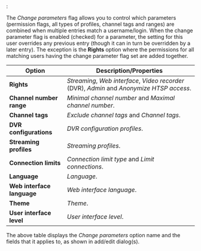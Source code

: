 :

The *Change parameters* flag allows you to control which parameters
(permission flags, all types of profiles, channel tags and ranges) are
combined when multiple entries match a username/login. When the
change parameter flag is enabled (checked) for a parameter, the setting
for this user overrides any previous entry (though it can in turn be
overridden by a later entry). The exception is the **Rights** option
where the permissions for all matching users having the change parameter
flag set are added together.

Option                     | Description/Properties
---------------------------|---------------------------
**Rights**                 | *Streaming*, *Web interface*, *Video recorder* (DVR), *Admin* and *Anonymize HTSP access*.
**Channel number range**   | *Minimal channel number* and *Maximal channel number*.
**Channel tags**           | *Exclude channel tags* and *Channel tags*.
**DVR configurations**     | *DVR configuration profiles*.
**Streaming profiles**     | *Streaming profiles*.
**Connection limits**      | *Connection limit type* and *Limit connections*.
**Language**               | *Language*.
**Web interface language** | *Web interface language*.
**Theme**                  | *Theme*.
**User interface level**   | *User interface level*.

The above table displays the *Change parameters* option name and the fields that it 
applies to, as shown in add/edit dialog(s).
